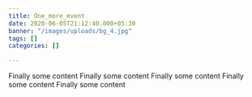```yaml
---
title: One_more_event
date: 2020-06-05T21:12:40.000+05:30
banner: "/images/uploads/bg_4.jpg"
tags: []
categories: []

---
```

Finally some content
Finally some content
Finally some content
Finally some content
Finally some content